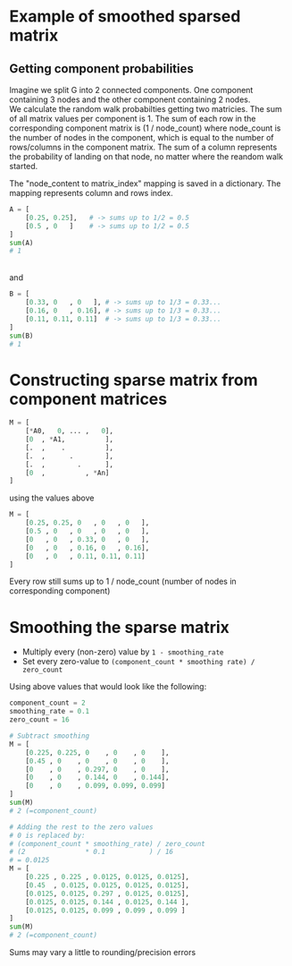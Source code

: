 


# Example of smoothed sparsed matrix

## Getting component probabilities
Imagine we split G into 2 connected components.
One component containing 3 nodes and the other component containing 2 nodes.
<br>
We calculate the random walk probabilties getting two matricies.
The sum of all matrix values per component is 1.
The sum of each row in the corresponding component matrix is (1 / node_count)
where node_count is the number of nodes in the component, which is equal to the 
number of rows/columns in  the component matrix.
The sum of a column represents the probability of landing on that node, no matter
where the reandom walk started.

The "node_content to matrix_index" mapping is saved in a dictionary. The mapping represents
column and rows index.

```python
A = [
    [0.25, 0.25],   # -> sums up to 1/2 = 0.5
    [0.5 , 0   ]    # -> sums up to 1/2 = 0.5
]
sum(A)
# 1
```

<br>and<br> 

```python
B = [
    [0.33, 0   , 0   ], # -> sums up to 1/3 = 0.33...
    [0.16, 0   , 0.16], # -> sums up to 1/3 = 0.33...
    [0.11, 0.11, 0.11]  # -> sums up to 1/3 = 0.33...
]
sum(B)
# 1
```

# Constructing sparse matrix from component matrices

```python
M = [
    [*A0,   0, ... ,   0],
    [0  , *A1,          ],
    [.  ,    .          ],
    [.  ,      .        ],
    [.  ,        .      ],
    [0  ,          , *An]
]
```

using the values above

```python
M = [
    [0.25, 0.25, 0   , 0   , 0   ], 
    [0.5 , 0   , 0   , 0   , 0   ], 
    [0   , 0   , 0.33, 0   , 0   ], 
    [0   , 0   , 0.16, 0   , 0.16], 
    [0   , 0   , 0.11, 0.11, 0.11]
]
```
Every row still sums up to 1 / node_count (number of nodes in corresponding component)



# Smoothing the sparse matrix
- Multiply every (non-zero) value by `1 - smoothing_rate`
- Set every zero-value to `(component_count * smoothing rate) / zero_count`

Using above values that would look like the following:
```python
component_count = 2
smoothing_rate = 0.1
zero_count = 16

# Subtract smoothing
M = [
    [0.225, 0.225, 0    , 0    , 0    ],
    [0.45 , 0    , 0    , 0    , 0    ],
    [0    , 0    , 0.297, 0    , 0    ],
    [0    , 0    , 0.144, 0    , 0.144],
    [0    , 0    , 0.099, 0.099, 0.099]
]
sum(M)
# 2 (=component_count)

# Adding the rest to the zero values
# 0 is replaced by:
# (component_count * smoothing_rate) / zero_count
# (2               * 0.1           ) / 16
# = 0.0125
M = [
    [0.225 , 0.225 , 0.0125, 0.0125, 0.0125],
    [0.45  , 0.0125, 0.0125, 0.0125, 0.0125],
    [0.0125, 0.0125, 0.297 , 0.0125, 0.0125],
    [0.0125, 0.0125, 0.144 , 0.0125, 0.144 ],
    [0.0125, 0.0125, 0.099 , 0.099 , 0.099 ]
]
sum(M)
# 2 (=component_count)
```

Sums may vary a little to rounding/precision errors